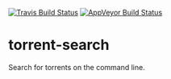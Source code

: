 [![Travis Build Status](https://travis-ci.org/rnestler/rust-torrent-search.svg?branch=master)](https://travis-ci.org/rnestler/rust-torrent-search)
[![AppVeyor Build Status](https://ci.appveyor.com/api/projects/status/6xjt3r1l1hqbm116/branch/master?svg=true)](https://ci.appveyor.com/project/rnestler/rust-torrent-search)
# torrent-search

Search for torrents on the command line.
